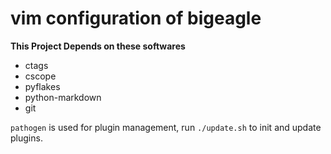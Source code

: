 vim configuration of bigeagle
====

**This Project Depends on these softwares**

* ctags
* cscope
* pyflakes
* python-markdown
* git

`pathogen` is used for plugin management, run `./update.sh` to init and update plugins.
